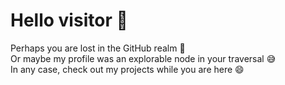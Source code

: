# Hello visitor 👋

Perhaps you are lost in the GitHub realm 🤔  
Or maybe my profile was an explorable node in your traversal 😅  
In any case, check out my projects while you are here 😄

<!-- <br> -->
<!-- <div style="display:flex; justify-content:space-between;"> -->
<!-- <img src="https://github-readme-stats.vercel.app/api?username=pankaj1707k&count_private=true&show_icons=true&theme=tokyonight&include_all_commits=false&hide=stars" />
<img src="https://github-readme-stats.vercel.app/api/top-langs/?username=pankaj1707k&layout=compact&theme=tokyonight&langs_count=6" /> -->
<!-- </div> -->
<!-- <br> -->

<!--
**pankaj1707k/pankaj1707k** is a ✨ _special_ ✨ repository because its `README.md` (this file) appears on your GitHub profile.

Here are some ideas to get you started:

- 🔭 I’m currently working on ...
- 🌱 I’m currently learning ...
- 👯 I’m looking to collaborate on ...
- 🤔 I’m looking for help with ...
- 💬 Ask me about ...
- 📫 How to reach me: ...
- 😄 Pronouns: ...
- ⚡ Fun fact: ...
-->
